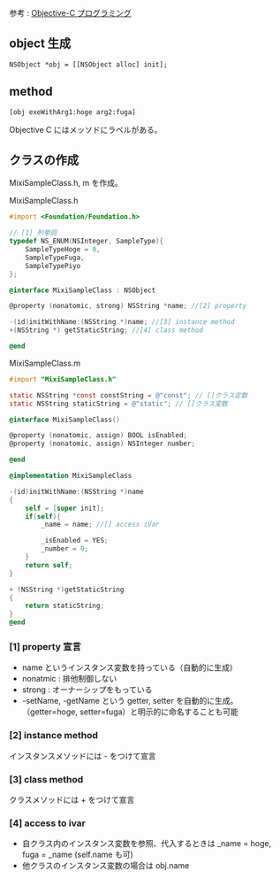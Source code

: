 参考 : [Objective-C プログラミング](https://developer.apple.com/jp/devcenter/ios/library/documentation/ObjC.pdf)
## object 生成
`NSObject *obj = [[NSObject alloc] init];`
## method
`[obj exeWithArg1:hoge arg2:fuga]`

Objective C にはメッソドにラベルがある。
## クラスの作成
MixiSampleClass.h, m を作成。

MixiSampleClass.h
```objective-c
#import <Foundation/Foundation.h>

// [1] 列挙詞
typedef NS_ENUM(NSInteger, SampleType){
    SampleTypeHoge = 0,
    SampleTypeFuga,
    SampleTypePiyo
};

@interface MixiSampleClass : NSObject

@property (nonatomic, strong) NSString *name; //[2] property

-(id)initWithName:(NSString *)name; //[3] instance method
+(NSString *) getStaticString; //[4] class method

@end
```

MixiSampleClass.m
```objective-c
#import "MixiSampleClass.h"

static NSString *const constString = @"const"; // []クラス定数
static NSString staticString = @"static"; // []クラス変数 

@interface MixiSampleClass()

@property (nonatomic, assign) BOOL isEnabled;
@property (nonatomic, assign) NSInteger number;

@end

@implementation MixiSampleClass

-(id)initWithName:(NSString *)name
{
    self = [super init];
    if(self){
        _name = name; //[] access iVar

        _isEnabled = YES;
        _number = 0;
    }
    return self;
}

+ (NSString *)getStaticString
{
    return staticString;
}
@end
```
### [1] property 宣言
- name というインスタンス変数を持っている（自動的に生成）
- nonatmic : 排他制御しない
- strong : オーナーシップをもっている
- -setName, -getName という getter, setter を自動的に生成。（getter=hoge, setter=fuga）と明示的に命名することも可能

### [2] instance method
インスタンスメソッドには - をつけて宣言

### [3] class method
クラスメソッドには + をつけて宣言

### [4] access to ivar
- 自クラス内のインスタンス変数を参照、代入するときは _name = hoge, fuga = _name (self.name も可)
- 他クラスのインスタンス変数の場合は obj.name